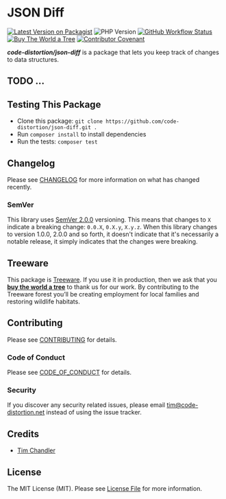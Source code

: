# JSON Diff

[![Latest Version on Packagist](https://img.shields.io/packagist/v/code-distortion/json-diff.svg?style=flat-square)](https://packagist.org/packages/code-distortion/json-diff)
![PHP Version](https://img.shields.io/badge/PHP-8.2%20to%208.3-blue?style=flat-square)
[![GitHub Workflow Status](https://img.shields.io/github/actions/workflow/status/code-distortion/json-diff/run-tests.yml?branch=master&style=flat-square)](https://github.com/code-distortion/json-diff/actions)
[![Buy The World a Tree](https://img.shields.io/badge/treeware-%F0%9F%8C%B3-lightgreen?style=flat-square)](https://plant.treeware.earth/code-distortion/json-diff)
[![Contributor Covenant](https://img.shields.io/badge/contributor%20covenant-v2.1%20adopted-ff69b4.svg?style=flat-square)](.github/CODE_OF_CONDUCT.md)

***code-distortion/json-diff*** is a package that lets you keep track of changes to data structures.



## TODO ...



## Testing This Package

- Clone this package: `git clone https://github.com/code-distortion/json-diff.git .`
- Run `composer install` to install dependencies
- Run the tests: `composer test`



## Changelog

Please see [CHANGELOG](CHANGELOG.md) for more information on what has changed recently.



### SemVer

This library uses [SemVer 2.0.0](https://semver.org/) versioning. This means that changes to `X` indicate a breaking change: `0.0.X`, `0.X.y`, `X.y.z`. When this library changes to version 1.0.0, 2.0.0 and so forth, it doesn't indicate that it's necessarily a notable release, it simply indicates that the changes were breaking.



## Treeware

This package is [Treeware](https://treeware.earth). If you use it in production, then we ask that you [**buy the world a tree**](https://plant.treeware.earth/code-distortion/json-diff) to thank us for our work. By contributing to the Treeware forest you’ll be creating employment for local families and restoring wildlife habitats.



## Contributing

Please see [CONTRIBUTING](.github/CONTRIBUTING.md) for details.



### Code of Conduct

Please see [CODE_OF_CONDUCT](.github/CODE_OF_CONDUCT.md) for details.



### Security

If you discover any security related issues, please email tim@code-distortion.net instead of using the issue tracker.



## Credits

- [Tim Chandler](https://github.com/code-distortion)



## License

The MIT License (MIT). Please see [License File](LICENSE.md) for more information.
